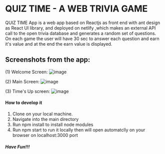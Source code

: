 # QUIZ TIME - A WEB TRIVIA GAME
QUIZ TIME App is a web app based on Reactjs as front end with ant design as React UI library, and deployed on netlify ,which makes an external API call to the open trivia database and generates a random set of questions. On each game the user will have 30 sec to answer each question and earn it's value and at the end the earn value is displayed.

## Screenshots from the app:

(1) Welcome Screen:
![image](https://user-images.githubusercontent.com/79985779/162590585-7bb478ca-4e8f-41cd-adf9-4235384b18bd.png)

(2) Main Screen:
![image](https://user-images.githubusercontent.com/79985779/162590607-399c91cb-befa-4b51-bb6b-b5cf714eff6d.png)

(3) Time's Up screen:
![image](https://user-images.githubusercontent.com/79985779/162590687-13c3ae25-b10f-4c9f-818c-e3c329349da6.png)

#### How to develop it
1. Clone on your local machine.
2. Navigate into the main directory
3. Run npm install to install node modules
5. Run npm start to run it locally then will open automatclly on your browser on localhost:3000 port

##### Have Fun!!!
